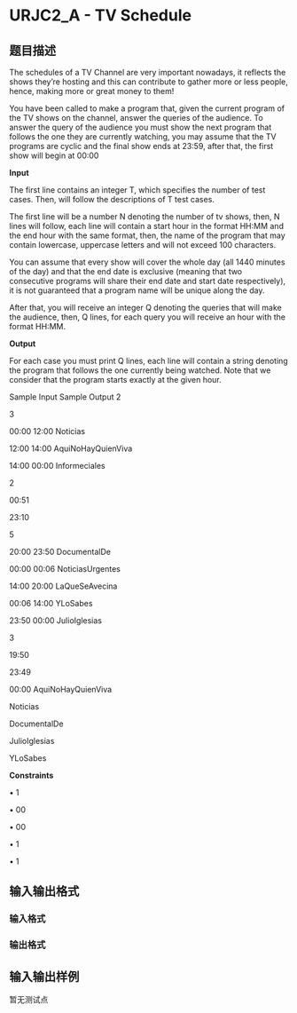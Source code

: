 # URJC2_A - TV Schedule

## 题目描述

The schedules of a TV Channel are very important nowadays, it reflects the shows they’re hosting and this can contribute to gather more or less people, hence, making more or great money to them!

You have been called to make a program that, given the current program of the TV shows on the channel, answer the queries of the audience. To answer the query of the audience you must show the next program that follows the one they are currently watching, you may assume that the TV programs are cyclic and the final show ends at 23:59, after that, the first show will begin at 00:00

**Input**

The first line contains an integer T, which specifies the number of test cases. Then, will follow the descriptions of T test cases.

The first line will be a number N denoting the number of tv shows, then, N lines will follow, each line will contain a start hour in the format HH:MM and the end hour with the same format, then, the name of the program that may contain lowercase, uppercase letters and will not exceed 100 characters.

You can assume that every show will cover the whole day (all 1440 minutes of the day) and that the end date is exclusive (meaning that two consecutive programs will share their end date and start date respectively), it is not guaranteed that a program name will be unique along the day.

After that, you will receive an integer Q denoting the queries that will make the audience, then, Q lines, for each query you will receive an hour with the format HH:MM.

**Output**

For each case you must print Q lines, each line will contain a string denoting the program that follows the one currently being watched. Note that we consider that the program starts exactly at the given hour.

Sample Input Sample Output 2

3

00:00 12:00 Noticias

12:00 14:00 AquiNoHayQuienViva

14:00 00:00 Informeciales

2

00:51

23:10

5

20:00 23:50 DocumentalDe

00:00 00:06 NoticiasUrgentes

14:00 20:00 LaQueSeAvecina

00:06 14:00 YLoSabes

23:50 00:00 JulioIglesias

3

19:50

23:49

00:00 AquiNoHayQuienViva

Noticias

DocumentalDe

JulioIglesias

YLoSabes

**Constraints**

• 1

• 00

• 00

• 1

• 1

## 输入输出格式

### 输入格式

### 输出格式

## 输入输出样例

暂无测试点


